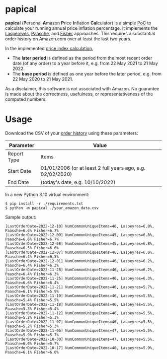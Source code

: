 # papical
**papical** (**P**ersonal **A**mazon **P**rice **I**nflation **Cal**culator) is a simple [PoC](https://en.wikipedia.org/wiki/Proof_of_concept) to calculate your running annual price inflation percentage. It implements the [Laspereyes](https://en.wikipedia.org/w/index.php?title=List_of_price_index_formulas&oldid=1077502962#Laspeyres), [Paasche](https://en.wikipedia.org/w/index.php?title=List_of_price_index_formulas&oldid=1077502962#Paasche), and [Fisher](https://en.wikipedia.org/w/index.php?title=List_of_price_index_formulas&oldid=1103634762#Fisher) approaches. This requires a substantial order history on Amazon.com over at least the last two years.

In the implemented [price index calculation](https://en.wikipedia.org/w/index.php?title=Price_index&oldid=1062591479#Formal_calculation),
* The **later period** is defined as the period from the most recent order date (of any order) to a year before it, e.g. from 22 May 2021 to 21 May 2022.
* The **base period** is defined as one year before the later period, e.g. from 22 May 2020 to 21 May 2021.

As a disclaimer, this software is not associated with Amazon. No guarantee is made about the correctness, usefulness, or representativeness of the computed numbers.

# Usage

Download the CSV of your [order history](https://www.amazon.com/b2b/reports) using these parameters:

| Parameter   | Value                                                      |
|-------------|------------------------------------------------------------|
| Report Type | Items                                                      |
| Start Date  | 01/01/2006 (or at least 2 full years ago, e.g. 02/02/2020) |
| End Date    | (today's date, e.g. 10/10/2022)                            |

In a new Python 3.10 virtual environment:
```shell
$ pip install -r ./requirements.txt
$ python -m papical ./your_amazon_data.csv
```

Sample output:
```
[LastOrderDate=2022-12-10] NumCommonUniqueItems=46, Laspeyres=6.8%, Paasche=6.6% Fisher=6.7%
[LastOrderDate=2022-12-09] NumCommonUniqueItems=45, Laspeyres=6.8%, Paasche=6.6% Fisher=6.7%
[LastOrderDate=2022-12-08] NumCommonUniqueItems=45, Laspeyres=6.8%, Paasche=6.5% Fisher=6.6%
[LastOrderDate=2022-12-07] NumCommonUniqueItems=46, Laspeyres=6.6%, Paasche=6.4% Fisher=6.5%
[LastOrderDate=2022-12-01] NumCommonUniqueItems=46, Laspeyres=6.2%, Paasche=6.4% Fisher=6.3%
[LastOrderDate=2022-11-28] NumCommonUniqueItems=46, Laspeyres=6.2%, Paasche=6.4% Fisher=6.3%
[LastOrderDate=2022-11-25] NumCommonUniqueItems=46, Laspeyres=6.3%, Paasche=6.6% Fisher=6.4%
[LastOrderDate=2022-11-21] NumCommonUniqueItems=46, Laspeyres=5.7%, Paasche=6.1% Fisher=5.9%
[LastOrderDate=2022-11-19] NumCommonUniqueItems=46, Laspeyres=5.5%, Paasche=5.4% Fisher=5.5%
[LastOrderDate=2022-11-18] NumCommonUniqueItems=46, Laspeyres=5.5%, Paasche=5.3% Fisher=5.4%
[LastOrderDate=2022-11-12] NumCommonUniqueItems=46, Laspeyres=5.5%, Paasche=5.2% Fisher=5.3%
[LastOrderDate=2022-11-07] NumCommonUniqueItems=46, Laspeyres=5.5%, Paasche=5.2% Fisher=5.3%
[LastOrderDate=2022-11-05] NumCommonUniqueItems=47, Laspeyres=5.5%, Paasche=5.9% Fisher=5.7%
[LastOrderDate=2022-10-30] NumCommonUniqueItems=47, Laspeyres=5.5%, Paasche=6.0% Fisher=5.7%
[LastOrderDate=2022-10-17] NumCommonUniqueItems=48, Laspeyres=5.9%, Paasche=6.1% Fisher=6.0%
```

